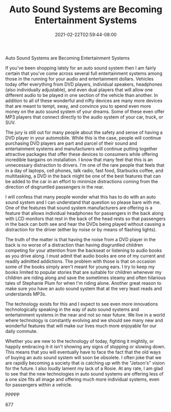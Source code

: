 ﻿---
title: "Auto Sound Systems are Becoming Entertainment Systems"
date: 2021-02-22T02:59:44-08:00
description: "Auto sound systems txt Tips for Web Success"
featured_image: "/images/Auto sound systems txt.jpg"
tags: ["Auto sound systems txt"]
---

Auto Sound Systems are Becoming Entertainment Systems

If you've been shopping lately for an auto sound system then I am fairly certain that you've come across several full entertainment systems among those in the running for your audio and entertainment dollars. Vehicles today offer everything from DVD players, individual speakers, headphones (also individually adjustable), and even dual players that will allow one different audio to be played in one section of the vehicle than another. In addition to all of these wonderful and nifty devices are many more devices that are meant to tempt, sway, and convince you to spend even more money on the auto sound system of your dreams. Some of these even offer MP3 players that connect directly to the audio system of your car, truck, or SUV. 

The jury is still out for many people about the safety and sense of having a DVD player in your automobile. While this is the case, people will continue purchasing DVD players are part and parcel of their sound and entertainment systems and manufacturers will continue putting together attractive packages that offer these devices to consumers while offering incredible bargains on installation. I know that many feel that this is an unnecessary distraction to drivers. I'm one of the rare people that feels that in a day of laptops, cell phones, talk radio, fast food, Starbucks coffee, and multitasking, a DVD in the back might be one of the best features that can be added to the car in an effort to minimize distractions coming from the direction of disgruntled passengers in the rear.

I will confess that many people wonder what this has to do with an auto sound system and I can understand that question so please bare with me. One of the features that sound system manufacturers are offering is a feature that allows individual headphones for passengers in the back along with LCD monitors that rest in the back of the head rests so that passengers in the back can both see and hear the DVDs being played without causing a distraction for the driver (either by noise or by means of flashing lights). 

The truth of the matter is that having the noise from a DVD player in the back is no worse of a distraction than having disgruntled children competing for your attention from the backseat or listening to audio books as you drive along. I must admit that audio books are one of my current and readily admitted addictions. The problem with those is that on occasion some of the books simply aren't meant for young ears. I try to keep my books limited to popular stories that are suitable for children whenever my children are riding along and save the sometimes steamy and often hilarious tales of Stephanie Plum for when I'm riding alone. Another great reason to make sure you have an auto sound system that at the very least reads and understands MP3s.

The technology exists for this and I expect to see even more innovations technologically speaking in the way of auto sound systems and entertainment systems in the near and not so near future. We live in a world where technology is constantly evolving and we should see many new and wonderful features that will make our lives much more enjoyable for our daily commute. 

Whether you are new to the technology of today, fighting it mightily, or happily embracing it-it isn't showing any signs of stopping or slowing down. This means that you will eventually have to face the fact that the old ways of buying an auto sound system will soon be obsolete. I often joke that we are rapidly becoming a society that is catching up with the "Jetson's" vision for the future. I also loudly lament my lack of a Rosie. At any rate, I am glad to see that the new technologies in auto sound systems are offering less of a one size fits all image and offering much more individual systems, even for passengers within a vehicle.

PPPPP

677

